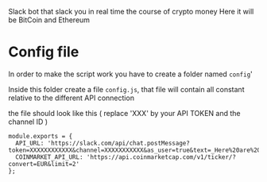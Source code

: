 Slack bot that slack you in real time the course of crypto money
Here it will be BitCoin and Ethereum

# Config file

In order to make the script work you have to create a folder named `config`'

Inside this folder create a file `config.js`, that file will contain all constant relative to the different API connection

the file should look like this ( replace 'XXX' by your API TOKEN and the channel ID )

```
module.exports = {
  API_URL: 'https://slack.com/api/chat.postMessage?token=XXXXXXXXXXXX&channel=XXXXXXXXXXX&as_user=true&text=_Here%20are%20the%20news%20!_&attachments=',
  COINMARKET_API_URL: 'https://api.coinmarketcap.com/v1/ticker/?convert=EUR&limit=2'
};
```
